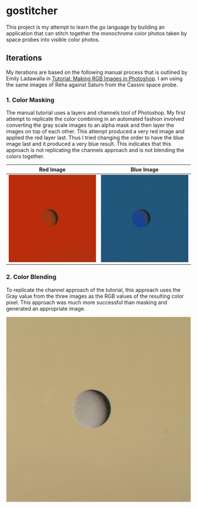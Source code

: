 # gostitcher

This project is my attempt to learn the go language by building an application that can stitch together the monochrome color photos taken by space probes into visible color photos.

## Iterations

My iterations are based on the following manual process that is outlined by Emily Ladawalla in [Tutorial: Making RGB Images in Photoshop](http://www.planetary.org/explore/space-topics/space-imaging/tutorial_rgb_ps.html). I am using the same images of Reha against Saturn from the Cassini space probe.

### 1. Color Masking

The manual tutorial uses a layers and channels tool of Photoshop. My first attempt to replicate the color combining in an automated fashion involved converting the gray scale images to an alpha mask and then layer the images on top of each other. This attempt produced a very red image and applied the red layer last. Thus I tried changing the order to have the blue image last and it produced a very blue result. This indicates that this approach is not replicating the channels approach and is not blending the colors together.

Red Image|Blue Image
----------|----------
![Red Heavy Image of Rhea](images/rhea/output_v1_alpha.jpg)|![Blue Heavy Image of Rhea](images/rhea/output_v1_beta.jpg)

### 2. Color Blending

To replicate the channel approach of the tutorial, this approach uses the Gray value from the three images as the RGB values of the resulting color pixel. This approach was much more successful than masking and generated an appropriate image.

![Blended Cropped image of Rhea](images/rhea/output_v2_alpha.jpg)
